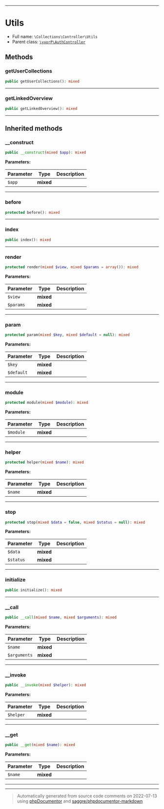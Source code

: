 ***

# Utils





* Full name: `\Collections\Controller\Utils`
* Parent class: [`\yxorP\AuthController`](../../yxorP/AuthController.md)




## Methods


### getUserCollections



```php
public getUserCollections(): mixed
```











***

### getLinkedOverview



```php
public getLinkedOverview(): mixed
```











***


## Inherited methods


### __construct



```php
public __construct(mixed $app): mixed
```








**Parameters:**

| Parameter | Type | Description |
|-----------|------|-------------|
| `$app` | **mixed** |  |




***

### before



```php
protected before(): mixed
```











***

### index



```php
public index(): mixed
```











***

### render



```php
protected render(mixed $view, mixed $params = array()): mixed
```








**Parameters:**

| Parameter | Type | Description |
|-----------|------|-------------|
| `$view` | **mixed** |  |
| `$params` | **mixed** |  |




***

### param



```php
protected param(mixed $key, mixed $default = null): mixed
```








**Parameters:**

| Parameter | Type | Description |
|-----------|------|-------------|
| `$key` | **mixed** |  |
| `$default` | **mixed** |  |




***

### module



```php
protected module(mixed $module): mixed
```








**Parameters:**

| Parameter | Type | Description |
|-----------|------|-------------|
| `$module` | **mixed** |  |




***

### helper



```php
protected helper(mixed $name): mixed
```








**Parameters:**

| Parameter | Type | Description |
|-----------|------|-------------|
| `$name` | **mixed** |  |




***

### stop



```php
protected stop(mixed $data = false, mixed $status = null): mixed
```








**Parameters:**

| Parameter | Type | Description |
|-----------|------|-------------|
| `$data` | **mixed** |  |
| `$status` | **mixed** |  |




***

### initialize



```php
public initialize(): mixed
```











***

### __call



```php
public __call(mixed $name, mixed $arguments): mixed
```








**Parameters:**

| Parameter | Type | Description |
|-----------|------|-------------|
| `$name` | **mixed** |  |
| `$arguments` | **mixed** |  |




***

### __invoke



```php
public __invoke(mixed $helper): mixed
```








**Parameters:**

| Parameter | Type | Description |
|-----------|------|-------------|
| `$helper` | **mixed** |  |




***

### __get



```php
public __get(mixed $name): mixed
```








**Parameters:**

| Parameter | Type | Description |
|-----------|------|-------------|
| `$name` | **mixed** |  |




***


***
> Automatically generated from source code comments on 2022-07-13 using [phpDocumentor](http://www.phpdoc.org/) and [saggre/phpdocumentor-markdown](https://github.com/Saggre/phpDocumentor-markdown)
